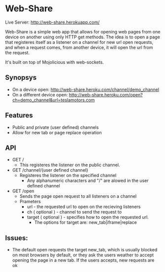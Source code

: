# Web-Share

Live Server: http://web-share.herokuapp.com/

Web-Share is a simple web app that allows for opening web pages from one device on another using only HTTP get methods.
The idea is to open a page that registeres itself as a listener on a channel for new url open requests, and when a request comes, from another device, it will open the url from the request.

It's built on top of Mojolicious with web-sockets.

## Synopsys
 - On a device open: http://web-share.heroku.com/channel/demo_channel
 - On a different device open: http://web-share.heroku.com/open?ch=demo_channel&url=teslamotors.com

## Features
- Public and private (user defined) channels
- Allow for new tab or page replace operation


 
## API
* GET /
  * This registeres the listener on the public channel.
* GET /channel/{user defined channel}
    * Registeres the listener on the specified channel 
        * Any alphanumeric characters and "/" are alowed in the user defined channel
* GET /open
    * Sends the page open request to all listeners on a channel
    * Prameters
        * url - the requested url to open on the recieving listeners
        * ch ( optional ) - channel to send the request to
        * target ( optional ) - specifies how to open the requested url. 
          - The options for target are: new_tab|iframe|replace
          
## Issues:
 - The default open requests the target new_tab, which is usually blocked on most browsers by default, or they ask the users weather to accept opening the page in a new tab. If the users accepts, new requests are ok
